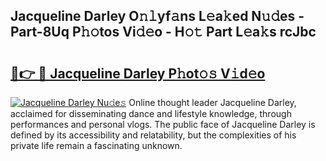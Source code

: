 ## Jacqueline Darley O𝚗𝚕yf𝚊ns L𝚎a𝚔ed N𝚞𝚍es - Part-8Uq P𝚑𝚘tos Vi𝚍𝚎o - H𝚘𝚝 Part L𝚎a𝚔s rcJbc

# <h2><a href="http://kf800vb.oniu.top/?m=Jacqueline+Darley">🔗👉 🔴 Jacqueline Darley P𝚑ot𝚘𝚜 V𝚒d𝚎o</a></h2>

[![Jacqueline Darley Nu𝚍e𝚜](https://i.imgur.com/0qMVB7G.gif)](http://kf800vb.oniu.top/?m=Jacqueline+Darley)
Online thought leader Jacqueline Darley, acclaimed for disseminating dance and lifestyle knowledge, through performances and personal vlogs. The public face of Jacqueline Darley is defined by its accessibility and relatability, but the complexities of his private life remain a fascinating unknown.  
